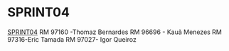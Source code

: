 # SPRINT04
[SPRINT04](https://youtu.be/b41elN40naE)
RM 97160 -Thomaz Bernardes
RM 96696 - Kauã Menezes
RM 97316-Eric Tamada
RM 97027- Igor Queiroz


